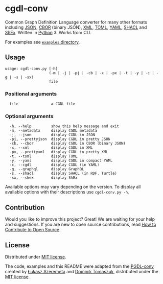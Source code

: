 # cgdl-conv

Common Graph Definition Language converter for many other formats including [JSON](https://www.json.org/), [CBOR](http://cbor.io/) (binary JSON), [XML](https://www.w3.org/XML/), [TOML](https://github.com/toml-lang/), [YAML](https://yaml.org/), [SHACL](https://www.w3.org/TR/shacl/) and [ShEx](https://shex.io/shex-primer/). Written in [Python](https://www.python.org/) 3. Works from CLI.

For examples see [`examples` directory](https://github.com/lszeremeta/cgdl-conv/blob/main/examples).

## Usage

```shell
usage: cgdl-conv.py [-h]
                    (-m | -j | -pj | -cb | -x | -px | -t | -y | -c | -g | -s | -sx)
                    file
```

### Positional arguments

```shell
  file               a CGDL file
```

### Optional arguments

```shell
  -h, --help         show this help message and exit
  -m, --metadata     display CGDL metadata
  -j, --json         display CGDL in JSON
  -pj, --prettyjson  display CGDL in pretty JSON
  -cb, --cbor        display CGDL in CBOR (binary JSON)
  -x, --xml          display CGDL in XML
  -px, --prettyxml   display CGDL in pretty XML
  -t, --toml         display TOML
  -y, --yaml         display CGDL in compact YAML
  -c, --cgdl         display CGDL (in YAML)
  -g, --graphql      display GraphQL
  -s, --shacl        display SHACL (in RDF, Turtle)
  -sx, --shex        display ShEx
```

Available options may vary depending on the version. To display all available options with their descriptions use ``cgdl-conv.py -h``.

## Contribution

Would you like to improve this project? Great! We are waiting for your help and suggestions. If you are new to open source contributions, read [How to Contribute to Open Source](https://opensource.guide/how-to-contribute/).

## License

Distributed under [MIT license](https://github.com/lszeremeta/cgdl-conv/blob/main/LICENSE).

The code, examples and this README were adapted from the [PGDL-conv](https://github.com/domel/PGDL-conv) created by [Łukasz Szeremeta](https://github.com/lszeremeta) and [Dominik Tomaszuk](https://github.com/domel), distributed under the [MIT license](https://github.com/domel/PGDL-conv/blob/master/LICENSE).
